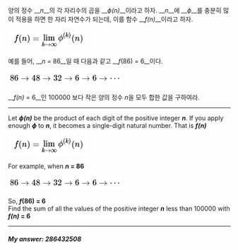 양의 정수 __*n*__의 각 자리수의 곱을 __*ϕ(n)*__이라고 하자. __*n*__에 __*ϕ*__를 충분히 많이 적용을 하면 한 자리 자연수가 되는데, 이를 함수 __*f(n)*__이라고 하자.  

![limit](./Problem1/limit.PNG)  

예를 들어, __*n* = 86__일 때 다음과 같고 __*f*(86) = 6__이다.  

![Example](./Problem1/Example.PNG)  

__*f(n)* = 6__인 100000 보다 작은 양의 정수 *n*을 모두 합한 값을 구하여라.

-----

Let __*ϕ(n)*__ be the product of each digit of the positive integer __*n*__. If you apply enough __*ϕ*__ to __*n*__, it becomes a single-digit natural number. That is __*f(n)*__  

![limit](./Problem1/limit.PNG)  

For example, when __*n* = 86__  

![Example](./Problem1/Example.PNG)  

So,  __*f*(86) = 6__  
Find the sum of all the values of the positive integer __*n*__ less than 100000 with  __*f(n)* = 6__

-----

##### My answer: 286432508

